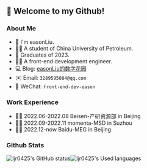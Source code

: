 ## 👋 Welcome to my Github!

### About Me
- 🙋 I'm easonLiu.
- 👨‍🎓 A student of China University of Petroleum.
- 👋 Graduates of 2023.
- 👨‍💻 A front-end development engineer.
- 💻 Blog: [easonLiu的数字花园](https://www.yuque.com/easonliu-rl8as) 
- ✉️ Email: `3289595084@qq.com`
- 💬 WeChat: `front-end-dev-eason`

### Work Experience
- 👨‍💻 2022.06-2022.08 Beisen-产研资源部 in Beijing
- 👨‍💻 2022.09-2022.11 momenta-MSD in Suzhou
- 👨‍💻 2022.12-now Baidu-MEG in Beijing

### Github Stats
![ljr0425's GitHub status](https://github-readme-stats.vercel.app/api?username=ljr0425&show_icons=true&PAT_1=12)![ljr0425's Used languages](https://github-readme-stats.vercel.app/api/top-langs/?username=ljr0425&layout=compact&hide_border=true&langs_count=10&PAT_1=12) 



<!-- ![ljr0425's GitHub stats](https://github-readme-stats.vercel.app/api?username=ljr0425&count_private=true) -->
